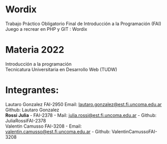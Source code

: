 # Wordix  
Trabajo Práctico Obligatorio Final de Introducción a la Programación (FAI) Juego a recrear en PHP y GIT : Wordix  

# Materia 2022  
Introducción a la programación  
Tecnicatura Universitaria en Desarrollo Web (TUDW)

# Integrantes:  
Lautaro Gonzalez FAI-2950 Email: lautaro.gonzalez@est.fi.uncoma.edu.ar Github: Lautaro Gonzalez  
**Rossi Julia** - FAI-2378 - Mail: julia.rossi@est.fi.uncoma.edu.ar - Github: JuliaRossiFAI-2378  
Valentin Camusso FAI-3208 - Email: valentin.camusso@est.fi.uncoma.edu.ar - Github: ValentinCamussoFAI-3208  
